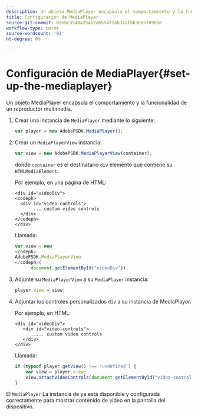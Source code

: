 ```yaml
---
description: Un objeto MediaPlayer encapsula el comportamiento y la funcionalidad de un reproductor multimedia.
title: Configuración de MediaPlayer
source-git-commit: 02ebc3548a254b2a6554f1ab34afbb3ea5f09bb8
workflow-type: tm+mt
source-wordcount: '91'
ht-degree: 0%

---
```


# Configuración de MediaPlayer{#set-up-the-mediaplayer}

Un objeto MediaPlayer encapsula el comportamiento y la funcionalidad de un reproductor multimedia.

1. Crear una instancia de `MediaPlayer` mediante lo siguiente:

   ```js
   var player = new AdobePSDK.MediaPlayer();
   ```

1. Crear un `MediaPlayerView` instancia:

   ```js
   var view = new AdobePSDK.MediaPlayerView(container);
   ```

   donde `container` es el destinatario `div` elemento que contiene su `HTMLMediaElement`.

   Por ejemplo, en una página de HTML:

   ```
   <div id="videoDiv"> 
   <codeph>
     <div id="video-controls"> 
          ... custom video controls 
     </div> 
   </codeph> 
   </div>
   ```

   Llamada:

   ```js
   var view = new  
   <codeph>
   AdobePSDK.MediaPlayerView 
   </codeph>( 
         document.getElementById("videoDiv"));  
   ```

1. Adjunte su `MediaPlayerView` a su `MediaPlayer` instancia:

   ```js
   player.view = view;
   ```

1. Adjuntar los controles personalizados `div` a su instancia de MediaPlayer.

   Por ejemplo, en HTML:

   ```
   <div id="videoDiv"> 
      <div id="video-controls"> 
         ..... custom video controls 
      </div> 
   </div>
   ```

   Llamada:

   ```js
   if (typeof player.getView() !== 'undefined') { 
       var view = player.view; 
       view.attachVideoControls(document.getElementById("video-controls")); 
   }
   ```

El `MediaPlayer` La instancia de ya está disponible y configurada correctamente para mostrar contenido de vídeo en la pantalla del dispositivo.
